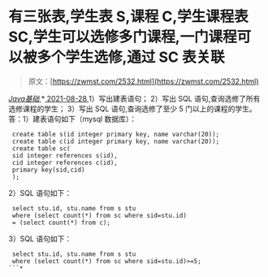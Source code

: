 <!--yml
category: 未分类
date: 0001-01-01 00:00:00
-->

# 有三张表,学生表 S,课程 C,学生课程表 SC,学生可以选修多门课程,一门课程可以被多个学生选修,通过 SC 表关联

> 原文：[https://zwmst.com/2532.html](https://zwmst.com/2532.html)

   [ *Java基础* ](https://zwmst.com/java%e5%9f%ba%e7%a1%80)*[ <time datetime="2021-08-28T17:50:30+08:00"> 2021-08-28 </time> ](https://zwmst.com/2532.html)  1）写出建表语句；
2）写出 SQL 语句,查询选修了所有选修课程的学生；
3）写出 SQL 语句,查询选修了至少 5 门以上的课程的学生。
答：1）建表语句如下（mysql 数据库）：

```
 create table s(id integer primary key, name varchar(20)); 
 create table c(id integer primary key, name varchar(20)); 
 create table sc( 
 sid integer references s(id), 
 cid integer references c(id), 
 primary key(sid,cid) 
 ); 
```

2）SQL 语句如下：

```
 select stu.id, stu.name from s stu 
 where (select count(*) from sc where sid=stu.id) 
 = (select count(*) from c); 
```

3）SQL 语句如下：

```
 select stu.id, stu.name from s stu 
 where (select count(*) from sc where sid=stu.id)>=5; 
```*